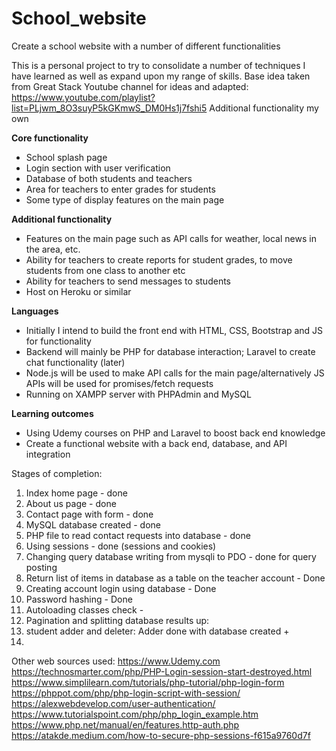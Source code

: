 # School_website
Create a school website with a number of different functionalities

This is a personal project to try to consolidate a number of techniques I have learned as well as expand upon my range of skills.
Base idea taken from Great Stack Youtube channel for ideas and adapted: https://www.youtube.com/playlist?list=PLjwm_8O3suyP5kGKmwS_DM0Hs1j7fshi5
Additional functionality my own

**Core functionality**
- School splash page
- Login section with user verification
- Database of both students and teachers
- Area for teachers to enter grades for students
- Some type of display features on the main page

**Additional functionality**
- Features on the main page such as API calls for weather, local news in the area, etc.
- Ability for teachers to create reports for student grades, to move students from one class to another etc
- Ability for teachers to send messages to students
- Host on Heroku or similar

**Languages**
- Initially I intend to build the front end with HTML, CSS, Bootstrap and JS for functionality
- Backend will mainly be PHP for database interaction; Laravel to create chat functionality (later)
- Node.js will be used to make API calls for the main page/alternatively JS APIs will be used for promises/fetch requests
- Running on XAMPP server with PHPAdmin and MySQL

**Learning outcomes**
- Using Udemy courses on PHP and Laravel to boost back end knowledge
- Create a functional website with a back end, database, and API integration


Stages of completion:
1. Index home page - done
2. About us page - done
3. Contact page with form - done
4. MySQL database created - done
5. PHP file to read contact requests into database - done
6. Using sessions - done (sessions and cookies)
7. Changing query database writing from mysqli to PDO - done for query posting
8. Return list of items in database as a table on the teacher account - Done
9. Creating account login using database - Done
10. Password hashing - Done
11. Autoloading classes check - 
12. Pagination and splitting database results up:
13. student adder and deleter: Adder done with database created +
14. 


Other web sources used: 
https://www.Udemy.com
https://technosmarter.com/php/PHP-Login-session-start-destroyed.html
https://www.simplilearn.com/tutorials/php-tutorial/php-login-form
https://phppot.com/php/php-login-script-with-session/
https://alexwebdevelop.com/user-authentication/
https://www.tutorialspoint.com/php/php_login_example.htm
https://www.php.net/manual/en/features.http-auth.php
https://atakde.medium.com/how-to-secure-php-sessions-f615a9760d7f
